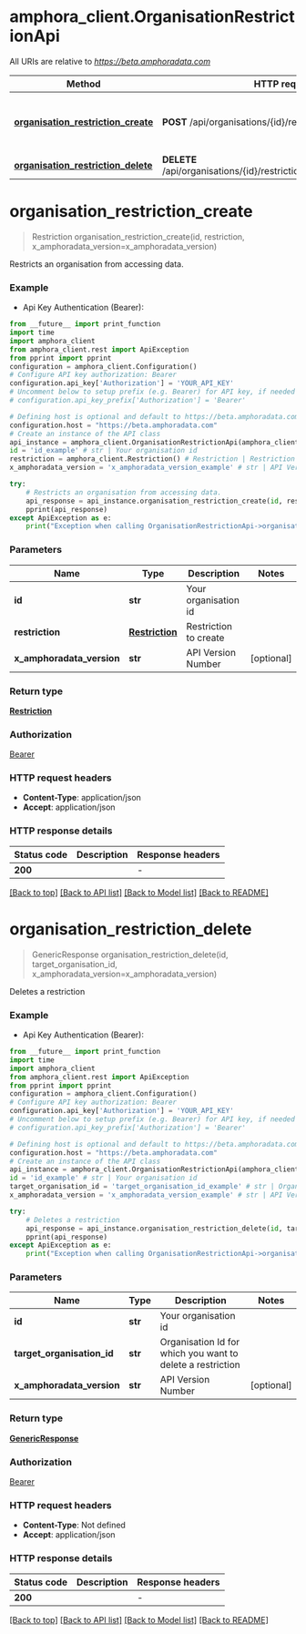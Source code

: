 # amphora_client.OrganisationRestrictionApi

All URIs are relative to *https://beta.amphoradata.com*

Method | HTTP request | Description
------------- | ------------- | -------------
[**organisation_restriction_create**](OrganisationRestrictionApi.md#organisation_restriction_create) | **POST** /api/organisations/{id}/restrictions | Restricts an organisation from accessing data.
[**organisation_restriction_delete**](OrganisationRestrictionApi.md#organisation_restriction_delete) | **DELETE** /api/organisations/{id}/restrictions/{targetOrganisationId} | Deletes a restriction


# **organisation_restriction_create**
> Restriction organisation_restriction_create(id, restriction, x_amphoradata_version=x_amphoradata_version)

Restricts an organisation from accessing data.

### Example

* Api Key Authentication (Bearer):
```python
from __future__ import print_function
import time
import amphora_client
from amphora_client.rest import ApiException
from pprint import pprint
configuration = amphora_client.Configuration()
# Configure API key authorization: Bearer
configuration.api_key['Authorization'] = 'YOUR_API_KEY'
# Uncomment below to setup prefix (e.g. Bearer) for API key, if needed
# configuration.api_key_prefix['Authorization'] = 'Bearer'

# Defining host is optional and default to https://beta.amphoradata.com
configuration.host = "https://beta.amphoradata.com"
# Create an instance of the API class
api_instance = amphora_client.OrganisationRestrictionApi(amphora_client.ApiClient(configuration))
id = 'id_example' # str | Your organisation id
restriction = amphora_client.Restriction() # Restriction | Restriction to create
x_amphoradata_version = 'x_amphoradata_version_example' # str | API Version Number (optional)

try:
    # Restricts an organisation from accessing data.
    api_response = api_instance.organisation_restriction_create(id, restriction, x_amphoradata_version=x_amphoradata_version)
    pprint(api_response)
except ApiException as e:
    print("Exception when calling OrganisationRestrictionApi->organisation_restriction_create: %s\n" % e)
```

### Parameters

Name | Type | Description  | Notes
------------- | ------------- | ------------- | -------------
 **id** | **str**| Your organisation id | 
 **restriction** | [**Restriction**](Restriction.md)| Restriction to create | 
 **x_amphoradata_version** | **str**| API Version Number | [optional] 

### Return type

[**Restriction**](Restriction.md)

### Authorization

[Bearer](../README.md#Bearer)

### HTTP request headers

 - **Content-Type**: application/json
 - **Accept**: application/json

### HTTP response details
| Status code | Description | Response headers |
|-------------|-------------|------------------|
**200** |  |  -  |

[[Back to top]](#) [[Back to API list]](../README.md#documentation-for-api-endpoints) [[Back to Model list]](../README.md#documentation-for-models) [[Back to README]](../README.md)

# **organisation_restriction_delete**
> GenericResponse organisation_restriction_delete(id, target_organisation_id, x_amphoradata_version=x_amphoradata_version)

Deletes a restriction

### Example

* Api Key Authentication (Bearer):
```python
from __future__ import print_function
import time
import amphora_client
from amphora_client.rest import ApiException
from pprint import pprint
configuration = amphora_client.Configuration()
# Configure API key authorization: Bearer
configuration.api_key['Authorization'] = 'YOUR_API_KEY'
# Uncomment below to setup prefix (e.g. Bearer) for API key, if needed
# configuration.api_key_prefix['Authorization'] = 'Bearer'

# Defining host is optional and default to https://beta.amphoradata.com
configuration.host = "https://beta.amphoradata.com"
# Create an instance of the API class
api_instance = amphora_client.OrganisationRestrictionApi(amphora_client.ApiClient(configuration))
id = 'id_example' # str | Your organisation id
target_organisation_id = 'target_organisation_id_example' # str | Organisation Id for which you want to delete a restriction
x_amphoradata_version = 'x_amphoradata_version_example' # str | API Version Number (optional)

try:
    # Deletes a restriction
    api_response = api_instance.organisation_restriction_delete(id, target_organisation_id, x_amphoradata_version=x_amphoradata_version)
    pprint(api_response)
except ApiException as e:
    print("Exception when calling OrganisationRestrictionApi->organisation_restriction_delete: %s\n" % e)
```

### Parameters

Name | Type | Description  | Notes
------------- | ------------- | ------------- | -------------
 **id** | **str**| Your organisation id | 
 **target_organisation_id** | **str**| Organisation Id for which you want to delete a restriction | 
 **x_amphoradata_version** | **str**| API Version Number | [optional] 

### Return type

[**GenericResponse**](GenericResponse.md)

### Authorization

[Bearer](../README.md#Bearer)

### HTTP request headers

 - **Content-Type**: Not defined
 - **Accept**: application/json

### HTTP response details
| Status code | Description | Response headers |
|-------------|-------------|------------------|
**200** |  |  -  |

[[Back to top]](#) [[Back to API list]](../README.md#documentation-for-api-endpoints) [[Back to Model list]](../README.md#documentation-for-models) [[Back to README]](../README.md)

